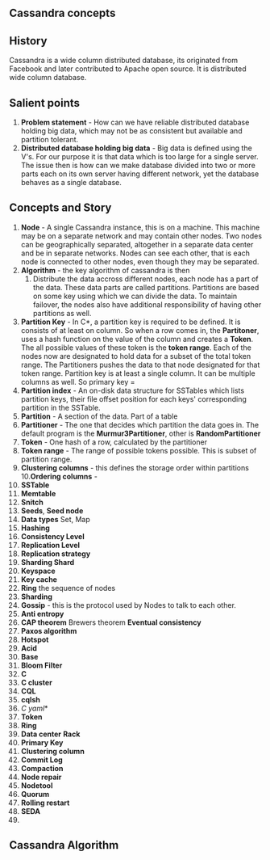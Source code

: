 ## Cassandra concepts

## History
Cassandra is a wide column distributed database, its originated from Facebook and later contributed to Apache open source.  It is distributed wide column database. 

## Salient points
1. **Problem statement** - How can we have  reliable distributed database holding big data, which may not be as consistent but available and partition tolerant. 
2. **Distributed database holding big data** - Big data is defined using the V's. For our purpose it is that data which is too large for a single server. The issue then is how can we make database divided into two or more parts each on its own server having different network, yet the database behaves as a single database. 

## Concepts  and Story
1. **Node** - A single Cassandra instance, this is on a machine. This machine may be on a separate  network and may contain other nodes. Two nodes can be geographically separated, altogether in a separate data center and be in separate networks. Nodes can see each other, that is each node is connected to other nodes, even though they may be separated.  
2. **Algorithm** - the key algorithm of cassandra is then 
	1. Distribute the data accross different nodes, each node has a part of the data. These data parts are called partitions. Partitions are based on some key using which we can divide the data. To maintain failover, the nodes also have additional responsibility of having other partitions as well.  
3. **Partition Key** - In C*, a partition key is required to be defined. It is consists of at least on column. So when a row comes in, the **Partitoner**, uses a hash function on the value of the column and creates a **Token**. The all possible values of these token is the **token range**.  Each of the nodes now are designated to hold data for a subset of the total token range. The Partitioners pushes the data to that node designated for that token range.  Partition key is at least a single column. It can be multiple columns as well. So primary key =  
4. **Partition index** - An on-disk data structure for SSTables which lists partition keys, their file offset position for each keys' corresponding partition in the SSTable.
5. **Partition** - A section of the data.  Part of a table
6. **Partitioner** - The one that decides which partition the data goes in. The default program is the **Murmur3Partitioner**, other is **RandomPartitioner**
7. **Token** - One hash of a row, calculated by the partitioner
8. **Token range** - The range of possible tokens possible. This is subset of partition range.
9. **Clustering columns** - this defines the storage order within partitions
10.**Ordering columns** -  
11. **SSTable**
12. **Memtable** 
13. **Snitch**
14. **Seeds**, **Seed node**
15. **Data types** Set, Map 	
16. **Hashing**
17. **Consistency Level**
18. **Replication Level**
19. **Replication strategy**
20. **Sharding Shard**
21. **Keyspace**
22.  **Key cache**
23. **Ring** the sequence of nodes
24.  **Sharding**
25. **Gossip** - this is the protocol used by Nodes to talk to each other.
26. **Anti entropy**
27. **CAP theorem** Brewers theorem **Eventual consistency**
28. **Paxos algorithm**
29. **Hotspot**
30. **Acid**
31. **Base**
32. **Bloom Filter**
33. **C**
34. **C cluster**
35. **CQL**
36. **cqlsh**
37. **C* yaml**
38. **Token**
39. **Ring**
40. **Data center** **Rack**
41. **Primary Key**
42. **Clustering column**
43. **Commit Log**
44. **Compaction**
45. **Node repair**
46. **Nodetool**
47. **Quorum**
48. **Rolling restart**
49. **SEDA**
50. 

## Cassandra Algorithm
<!--stackedit_data:
eyJoaXN0b3J5IjpbLTEwNTA3NDk4MiwtMTEzNjI4MTExMCwtOD
Q0MTI0MjcxLDIxNTE5NDM2MSw1ODIxMTMxNDIsLTU0Nzg5MTc0
NSwxOTgyOTU4Mjk3LDgyNjA0NDE0NiwtMTI4Mjk1OTc3NCwtND
k2NjczNzA1LC01NDc3NTQwMjgsLTE1Njk0ODQ5ODUsLTczMDQ3
NzM3OCwxNTM1MjEyNzQ5LDYxNzg5NDY5NiwtMTY0MzA1OTQ1MV
19
-->